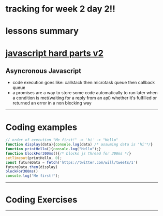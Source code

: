 # tracking for week 2 day 2!!

# lessons summary

# [javascript hard parts v2][js2]

## Asyncronous Javascript
- code execution goes like: callstack then microtask queue then callback queue
- a promises are a way to store some code automatically to run later when a condition is met(waiting for a reply from an api) whether it's fulfilled or returned an error in a non blocking way
  


---

# Coding examples

```js
// order of execution "Me first!" -> 'hi' -> "Hello"
function display(data){console.log(data) /* assuming data is 'hi'*/}
function printHello(){console.log("Hello");}
function blockFor300ms(){/* blocks js thread for 300ms */}
setTimeout(printHello, 0);
const futureData = fetch('https://twitter.com/will/tweets/1')
futureData.then(display)
blockFor300ms()
console.log("Me first!");
```

---

# Coding Exercises
---


[js2]: https://frontendmasters.com/courses/javascript-hard-parts-v2/
[gsg]: https://github.com/orjwan-alrajaby/gsg-expressjs-backend-training-2023/blob/main/learning-sprint-1/week2-day3-tasks/tasks.md
[gsg1]: https://github.com/orjwan-alrajaby/gsg-expressjs-backend-training-2023/blob/main/learning-sprint-1/week2-day3-tasks/tasks.md#question-1
[gsg2]: https://github.com/orjwan-alrajaby/gsg-expressjs-backend-training-2023/blob/main/learning-sprint-1/week2-day3-tasks/tasks.md#question-2
[gsg3]: https://github.com/orjwan-alrajaby/gsg-expressjs-backend-training-2023/blob/main/learning-sprint-1/week2-day3-tasks/tasks.md#question-3